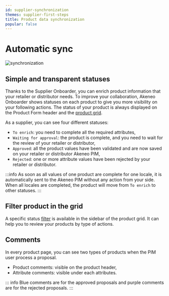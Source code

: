 ```yaml
---
id: supplier-synchronization
themes: supplier-first-steps
title: Product data synchronization
popular: false
---
```


# Automatic sync

![synchronization](../img/synchronization.svg)

## Simple and transparent statuses
Thanks to the Supplier Onboarder, you can enrich product information that your retailer or distributor needs.
To improve your collaboration, Akeneo Onboarder shows statuses on each product to give you more visibility on your following actions.
The status of your product is always displayed on the Product Form header and the [product grid](./products-grid-supplier.html).

As a supplier, you can see four different statuses:
- `To enrich`: you need to complete all the required attributes,
- `Waiting for approval`: the product is complete, and you need to wait for the review of your retailer or distributor,
- `Approved`: all the product values have been validated and are now saved on your retailer or distributor Akeneo PIM,
- `Rejected`: one or more attribute values have been rejected by your retailer or distributor.

:::info
As soon as all values of one product are complete for one locale, it is automatically sent to the Akeneo PIM without any action from your side. When all locales are completed, the product will move from `To enrich` to other statuses.
:::


## Filter product in the grid
A specific status [filter](./products-grid-supplier.html#use-filters) is available in the sidebar of the product grid. It can help you to review your products by type of actions.

## Comments
In every product page, you can see two types of products when the PIM user process a proposal.
* Product comments: visible on the product header,
* Attribute comments: visible under each attributes.

::: info
Blue comments are for the approved proposals and purple comments are for the rejected proposals.
:::

<!-- CHANGE
*Into the product grid*
![Supplier product grid](../img/SUPPLIER_product_grid.png)

*Into the product edit form header*
![Supplier product header](../img/SUPPLIER_product_header.png)
